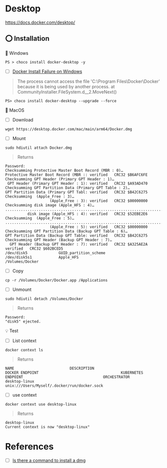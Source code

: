 # Desktop


https://docs.docker.com/desktop/

## :o: Installation

:pushpin: Windows

```
PS > choco install docker-desktop -y
```

- [ ] [Docker Install Failure on Windows](https://github.com/docker/for-win/issues/9758)


> The process cannot access the file 'C:\Program Files\Docker\Docker' because it is being used by another process.
>   at CommunityInstaller.FileSystem.<Delete>d__2.MoveNext()
  
```
PS> choco install docker-desktop --upgrade --force 
```

:pushpin: MacOS

- [ ] Download
  
```
wget https://desktop.docker.com/mac/main/arm64/Docker.dmg
```

- [ ] Mount

```
sudo hdiutil attach Docker.dmg
```
> Returns
```
Password:
Checksumming Protective Master Boot Record (MBR : 0)…
Protective Master Boot Record (MBR :: verified   CRC32 $B6AFC6FE
Checksumming GPT Header (Primary GPT Header : 1)…
 GPT Header (Primary GPT Header : 1): verified   CRC32 $A93AD470
Checksumming GPT Partition Data (Primary GPT Table : 2)…
GPT Partition Data (Primary GPT Tabl: verified   CRC32 $B42C6275
Checksumming  (Apple_Free : 3)…
                    (Apple_Free : 3): verified   CRC32 $00000000
Checksumming disk image (Apple_HFS : 4)…
...................................................................................................................................................................
          disk image (Apple_HFS : 4): verified   CRC32 $52EBE2E6
Checksumming  (Apple_Free : 5)…
..............................................................................................................................................................................
                    (Apple_Free : 5): verified   CRC32 $00000000
Checksumming GPT Partition Data (Backup GPT Table : 6)…
GPT Partition Data (Backup GPT Table: verified   CRC32 $B42C6275
Checksumming GPT Header (Backup GPT Header : 7)…
  GPT Header (Backup GPT Header : 7): verified   CRC32 $A325AE2A
verified   CRC32 $602BCED5
/dev/disk5          	GUID_partition_scheme          	
/dev/disk5s1        	Apple_HFS                      	/Volumes/Docker
```

- [ ] Copy
  
```
cp -r /Volumes/Docker/Docker.app /Applications
```

- [ ] Unmount

```
sudo hdiutil detach /Volumes/Docker 
```
> Returns
```
Password:
"disk5" ejected.
```

:bulb: Test 

- [ ] List context
  
```
docker context ls
```
> Returns  
```
NAME                         DESCRIPTION                               DOCKER ENDPOINT                                     KUBERNETES ENDPOINT                                    ORCHESTRATOR
desktop-linux                                                          unix:///Users/Myself/.docker/run/docker.sock
```                                                

- [ ] use context
  
```
docker context use desktop-linux
```
> Returns
```
desktop-linux
Current context is now "desktop-linux"  
```
  
# References
  
- [ ] [Is there a command to install a dmg](https://apple.stackexchange.com/questions/73926/is-there-a-command-to-install-a-dmg)
